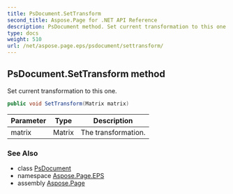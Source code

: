 ```yaml
---
title: PsDocument.SetTransform
second_title: Aspose.Page for .NET API Reference
description: PsDocument method. Set current transformation to this one
type: docs
weight: 510
url: /net/aspose.page.eps/psdocument/settransform/
---
```

## PsDocument.SetTransform method

Set current transformation to this one.

```csharp
public void SetTransform(Matrix matrix)
```

| Parameter | Type | Description |
| --- | --- | --- |
| matrix | Matrix | The transformation. |

### See Also

* class [PsDocument](../)
* namespace [Aspose.Page.EPS](../../psdocument/)
* assembly [Aspose.Page](../../../)


